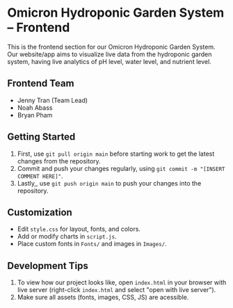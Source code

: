 # Omicron Hydroponic Garden System – Frontend

This is the frontend section for our Omicron Hydroponic Garden System. Our website/app aims to visualize live data from the hydroponic garden system, having live analytics of pH level, water level, and nutrient level.

## Frontend Team
- Jenny Tran (Team Lead)
- Noah Abass
- Bryan Pham

## Getting Started

1. First, use `git pull origin main` before starting work to get the latest changes from the repository.
2. Commit and push your changes regularly, using `git commit -m "[INSERT COMMENT HERE]"`.
3. Lastly,, use `git push origin main` to push your changes into the repository. 


## Customization

- Edit `style.css` for layout, fonts, and colors.
- Add or modify charts in `script.js`.
- Place custom fonts in `Fonts/` and images in `Images/`.


## Development Tips

1. To view how our project looks like, open `index.html` in your browser with live server (right-click `index.html` and select "open with live server").
2. Make sure all assets (fonts, images, CSS, JS) are acessible.